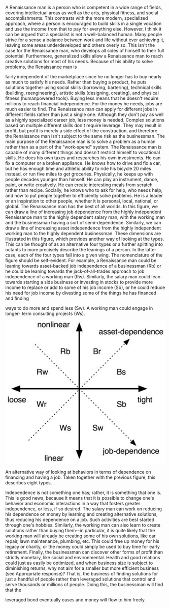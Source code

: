 A Renaissance man is a person who is competent in a wide range of fields,
covering  intellectual  areas  as  well  as  the  arts,  physical  fitness,  and  social
accomplishments. This contrasts with the more modern, specialized approach,
where a person is encouraged to build skills in a single vocation and use the
income from that to pay for everything else. However, I think it can be argued
that a specialist is not a well-balanced human. Many people strive for a sense a
balance  between  work  and  life  without  ever  achieving  it,  leaving  some  areas
underdeveloped  and  others  overly  so.  This  isn't  the  case  for  the  Renaissance
man,  who  develops  all  sides  of  himself  to  their  full  potential.  Furthermore,
generalized skills allow a Renaissance man to reach creative solutions for most
of his needs. Because of his ability to solve problems, the Renaissance man is

fairly independent of the marketplace since he no longer has to buy nearly as
much  to  satisfy  his  needs.  Rather  than  buying  a  product,  he  puts  solutions
together  using  social  skills  (borrowing,  bartering),  technical  skills  (building,
reengineering),  artistic  skills  (designing,  creating),  and  physical  fitness
(humanpowered  tools).  Buying  less  means  that  he  doesn't  require  millions  to
reach financial independence. For the money he needs, jobs are much easier to
find. The Renaissance man can apply for different jobs in different fields rather
than just a single one. Although they don't pay as well as a highly specialized
career job, less money is needed. Complex solutions based on multiple different
skills don't require leverage. They may result in profit, but profit is merely a side
effect of the construction, and therefore the Renaissance man isn't subject to the
same risk as the businessman. The main purpose of the Renaissance man is to
solve a problem as a human rather than as a part of the "work-spend" system.
The Renaissance man is capable of many different things and doesn't restrict
himself  to  vocational  skills.  He  does  his  own  taxes  and  researches  his  own
investments. He can fix a computer or a broken appliance. He knows how to
drive and fix a car, but he has enough time and athletic ability to ride his bicycle
20 miles instead, or run five miles to get groceries. Physically, he keeps up with
people decades younger than himself. He can play an instrument, dance, paint, or
write creatively. He can create interesting meals from scratch rather than recipe.
Socially, he knows who to ask for help, who needs help, and how to put people
together to efficiently solve problems. He is a leader or an inspiration to other
people, whether it is personal, local, national, or global.
The Renaissance man has the best of all worlds. In this figure, we can draw a
line of increasing job dependence from the highly independent Renaissance man
to the highly dependent salary man, with the working man and the businessman
having a sort of semi-dependence. Similarly, we can draw a line of increasing
asset  independence  from  the  highly  independent  working  man  to  the  highly
dependent businessman. These dimensions are illustrated in this figure, which
provides  another  way  of  looking  at  the  types.  This  can  be  thought  of  as  an
alternative four types or a further splitting into octants to more precisely describe
the leanings of a person. In the latter case, each of the four types fall into a given
wing.  The  nomenclature  of  the  figure  should  be  self-evident.  For  example,  a
Renaissance man could be leaning towards asset-backed job independence of a
businessman (Rb) or he could be leaning towards the jack-of-all-trades approach
to job independence of a working man (Rw). Similarly, the salary man could
lean  towards  starting  a  side  business  or  investing  in  stocks  to  provide  more
income to replace or add to some of his job income (Sb), or he could reduce his
need for job income by divesting some of the things he has financed and finding

ways to do more and spend less (Sw). A working man could engage in longer-
term consulting projects (Ws).

![](../img/5-a-iv-fig1.png)

An alternative way of looking at behaviors in terms of dependence on
financing and having a job. Taken together with the previous figure, this
describes eight types.


Independence is not something one has; rather, it is something that one is.
This is good news, because it means that it is possible to change one's behavior
and economic interactions in a way that fosters greater independence, or less, if
so desired. The salary man can work on reducing his dependence on money by
learning and creating alternative solutions, thus reducing his dependence on a
job. Such activities are best started through one's hobbies. Similarly, the working
man can also learn to create solutions rather than buying them--in particular, it is
quite  likely  that  the  working  man  will  already  be  creating  some  of  his  own
solutions, like car repair, lawn maintenance, plumbing, etc. This could free up
money for his legacy or charity, or the money could simply be used to buy time
for early retirement. Finally, the businessman can discover other forms of profit
than strictly monetary, like social and environmental. Health and good relations
could  just  as  easily  be  optimized,  and  when  business  size  is  subject  to
diminishing returns, why not aim for a smaller but more efficient business (see
Appropriate  response)?  That  is,  the  business  of  finding  solutions  for  just  a
handful  of  people  rather  than  leveraged  solutions  that  control  and  serve
thousands or millions of people. Doing this, the businessman will find that the

leveraged bond eventually eases and money will flow to him freely.


